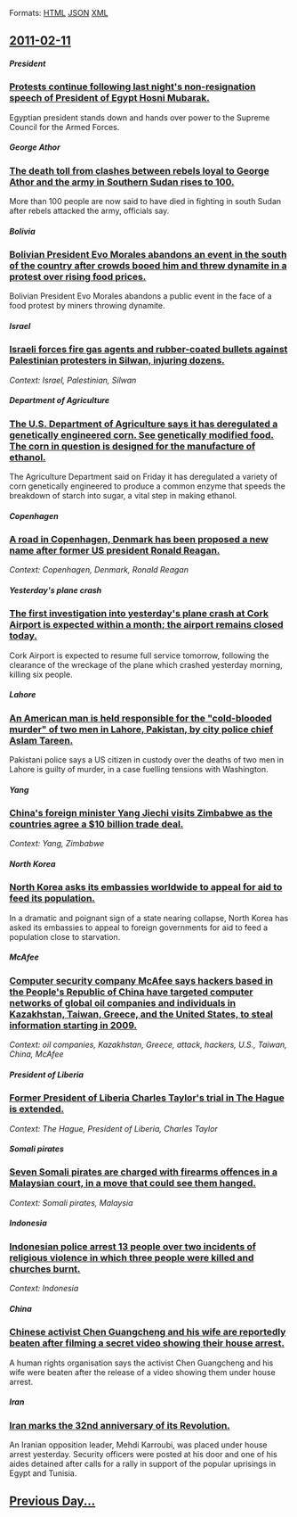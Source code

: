 
Formats: [HTML](2011/02/11/index.html)  [JSON](2011/02/11/index.json)  [XML](2011/02/11/index.xml)  

## [2011-02-11](/news/2011/02/11/index.md)

##### President
### [Protests continue following last night's non-resignation speech of President of Egypt Hosni Mubarak. ](/news/2011/02/11/protests-continue-following-last-night-s-non-resignation-speech-of-president-of-egypt-hosni-mubarak.md)
Egyptian president stands down and hands over power to the Supreme Council for the Armed Forces.

##### George Athor
### [The death toll from clashes between rebels loyal to George Athor and the army in Southern Sudan rises to 100. ](/news/2011/02/11/the-death-toll-from-clashes-between-rebels-loyal-to-george-athor-and-the-army-in-southern-sudan-rises-to-100.md)
More than 100 people are now said to have died in fighting in south Sudan after rebels attacked the army, officials say.

##### Bolivia
### [Bolivian President Evo Morales abandons an event in the south of the country after crowds booed him and threw dynamite in a protest over rising food prices. ](/news/2011/02/11/bolivian-president-evo-morales-abandons-an-event-in-the-south-of-the-country-after-crowds-booed-him-and-threw-dynamite-in-a-protest-over-ris.md)
Bolivian President Evo Morales abandons a public event in the face of a food protest by miners throwing dynamite.

##### Israel
### [Israeli forces fire gas agents and rubber-coated bullets against Palestinian protesters in Silwan, injuring dozens.](/news/2011/02/11/israeli-forces-fire-gas-agents-and-rubber-coated-bullets-against-palestinian-protesters-in-silwan-injuring-dozens.md)
_Context: Israel, Palestinian, Silwan_

##### Department of Agriculture
### [The U.S. Department of Agriculture says it has deregulated a genetically engineered corn. See genetically modified food. The corn in question is designed for the manufacture of ethanol. ](/news/2011/02/11/the-u-s-department-of-agriculture-says-it-has-deregulated-a-genetically-engineered-corn-see-genetically-modified-food-the-corn-in-questio.md)
The Agriculture Department said on Friday it has deregulated a variety of corn genetically engineered to produce a common enzyme that speeds the breakdown of starch into sugar, a vital step in making ethanol.

##### Copenhagen
### [A road in Copenhagen, Denmark has been proposed a new name after former US president Ronald Reagan. ](/news/2011/02/11/a-road-in-copenhagen-denmark-has-been-proposed-a-new-name-after-former-us-president-ronald-reagan.md)
_Context: Copenhagen, Denmark, Ronald Reagan_

##### Yesterday's plane crash
### [The first investigation into yesterday's plane crash at Cork Airport is expected within a month; the airport remains closed today. ](/news/2011/02/11/the-first-investigation-into-yesterday-s-plane-crash-at-cork-airport-is-expected-within-a-month-the-airport-remains-closed-today.md)
Cork Airport is expected to resume full service tomorrow, following the clearance of the wreckage of the plane which crashed yesterday morning, killing six people.

##### Lahore
### [An American man is held responsible for the "cold-blooded murder" of two men in Lahore, Pakistan, by city police chief Aslam Tareen. ](/news/2011/02/11/an-american-man-is-held-responsible-for-the-cold-blooded-murder-of-two-men-in-lahore-pakistan-by-city-police-chief-aslam-tareen.md)
Pakistani police says a US citizen in custody over the deaths of two men in Lahore is guilty of murder, in a case fuelling tensions with Washington.

##### Yang
### [China's foreign minister Yang Jiechi visits Zimbabwe as the countries agree a $10 billion trade deal. ](/news/2011/02/11/china-s-foreign-minister-yang-jiechi-visits-zimbabwe-as-the-countries-agree-a-10-billion-trade-deal.md)
_Context: Yang, Zimbabwe_

##### North Korea
### [North Korea asks its embassies worldwide to appeal for aid to feed its population. ](/news/2011/02/11/north-korea-asks-its-embassies-worldwide-to-appeal-for-aid-to-feed-its-population.md)
In a dramatic and poignant sign of a state nearing collapse, North Korea has asked its embassies to appeal to foreign governments for aid to feed a population close to starvation.

##### McAfee
### [Computer security company McAfee says hackers based in the People's Republic of China have targeted computer networks of global oil companies and individuals in Kazakhstan, Taiwan, Greece, and the United States, to steal information starting in 2009. ](/news/2011/02/11/computer-security-company-mcafee-says-hackers-based-in-the-people-s-republic-of-china-have-targeted-computer-networks-of-global-oil-companie.md)
_Context: oil companies, Kazakhstan, Greece, attack, hackers, U.S., Taiwan, China, McAfee_

##### President of Liberia
### [Former President of Liberia Charles Taylor's trial in The Hague is extended. ](/news/2011/02/11/former-president-of-liberia-charles-taylor-s-trial-in-the-hague-is-extended.md)
_Context: The Hague, President of Liberia, Charles Taylor_

##### Somali pirates
### [Seven Somali pirates are charged with firearms offences in a Malaysian court, in a move that could see them hanged. ](/news/2011/02/11/seven-somali-pirates-are-charged-with-firearms-offences-in-a-malaysian-court-in-a-move-that-could-see-them-hanged.md)
_Context: Somali pirates, Malaysia_

##### Indonesia
### [Indonesian police arrest 13 people over two incidents of religious violence in which three people were killed and churches burnt. ](/news/2011/02/11/indonesian-police-arrest-13-people-over-two-incidents-of-religious-violence-in-which-three-people-were-killed-and-churches-burnt.md)
_Context: Indonesia_

##### China
### [Chinese activist Chen Guangcheng and his wife are reportedly beaten after filming a secret video showing their house arrest. ](/news/2011/02/11/chinese-activist-chen-guangcheng-and-his-wife-are-reportedly-beaten-after-filming-a-secret-video-showing-their-house-arrest.md)
A human rights organisation says the activist Chen Guangcheng and his wife were beaten after the release of a video showing them under house arrest.

##### Iran
### [Iran marks the 32nd anniversary of its Revolution. ](/news/2011/02/11/iran-marks-the-32nd-anniversary-of-its-revolution.md)
An Iranian opposition leader, Mehdi Karroubi, was placed under house arrest yesterday. Security officers were posted at his door and one of his aides detained after calls for a rally in support of the popular uprisings in Egypt and Tunisia.

## [Previous Day...](/news/2011/02/10/index.md)

